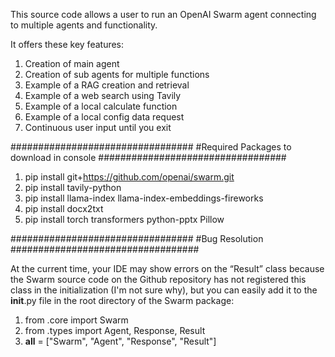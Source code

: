 This source code allows a user to run an OpenAI Swarm agent connecting to multiple agents and functionality.

It offers these key features:

1. Creation of main agent
2. Creation of sub agents for multiple functions
3. Example of a RAG creation and retrieval
4. Example of a web search using Tavily
5. Example of a local calculate function
6. Example of a local config data request
7. Continuous user input until you exit

#################################
#Required Packages to download in console
##################################

1. pip install git+https://github.com/openai/swarm.git
2. pip install tavily-python
3. pip install llama-index llama-index-embeddings-fireworks
4. pip install docx2txt
5. pip install torch transformers python-pptx Pillow

#################################
#Bug Resolution
##################################

At the current time, your IDE may show errors on the “Result” class because the Swarm source code on the Github repository has not registered this class in the initialization (I'm not sure why),  but you can easily add it to the __init__.py file in the root directory of the Swarm package:

1. from .core import Swarm
2. from .types import Agent, Response, Result
3. __all__ = ["Swarm", "Agent", "Response", "Result"]
